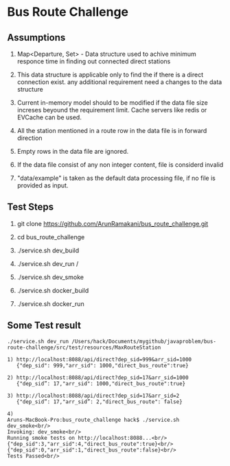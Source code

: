 
# Bus Route Challenge

<h2>Assumptions</h2>

1) Map<Departure, Set<Arrival>> - Data structure used to achive minimum responce time in finding out connected direct stations

2) This data structure is applicable only to find the if there is a direct connection exist. any additional requirement need a changes to the data structure

3) Current in-memory model should to be modified if the data file size increses beyound the requirement limit. Cache servers like redis or EVCache can be used. 
 
4) All the station mentioned in a route row in the data file is in forward direction 

5) Empty rows in the data file are ignored.

6) If the data file consist of any non integer content, file is considerd invalid

7) "data/example" is taken as the default data processing file, if no file is provided as input.


<h2>Test Steps</h2>

1) git clone https://github.com/ArunRamakani/bus_route_challenge.git

2) cd bus_route_challenge

3) ./service.sh dev_build

4) ./service.sh dev_run /<file-name/>

5) ./service.sh dev_smoke

6) ./service.sh docker_build

7) ./service.sh docker_run


<h2>Some Test result </h2>

``` 
./service.sh dev_run /Users/hack/Documents/mygithub/javaproblem/bus-route-challenge/src/test/resources/MaxRouteStation

1) http://localhost:8088/api/direct?dep_sid=999&arr_sid=1000
   {"dep_sid": 999,"arr_sid": 1000,"direct_bus_route":true}

2) http://localhost:8088/api/direct?dep_sid=17&arr_sid=1000
   {"dep_sid”: 17,"arr_sid": 1000,"direct_bus_route":true}

3) http://localhost:8088/api/direct?dep_sid=17&arr_sid=2
   {"dep_sid”: 17,"arr_sid”: 2,"direct_bus_route": false}

4) 
Aruns-MacBook-Pro:bus_route_challenge hack$ ./service.sh dev_smoke<br/>
Invoking: dev_smoke<br/>
Running smoke tests on http://localhost:8088...<br/>
{"dep_sid":3,"arr_sid":4,"direct_bus_route":true}<br/>
{"dep_sid":0,"arr_sid":1,"direct_bus_route":false}<br/>
Tests Passed<br/>
```
